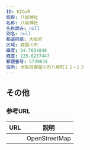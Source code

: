 ```yaml
---
ID: KIGvR
総称: 八坂神社
名称: 八坂神社
名称読み: null
別名: null
都道府県: 大阪府
区域: 寝屋川市
緯度: 34.7654848
経度: 135.6237447
郵便番号: 5720838
住所: 大阪府寝屋川市八坂町１１−１３
---
```


## その他

### 参考URL

| URL | 説明          |
| --- | ------------- |
|     | OpenStreetMap |
